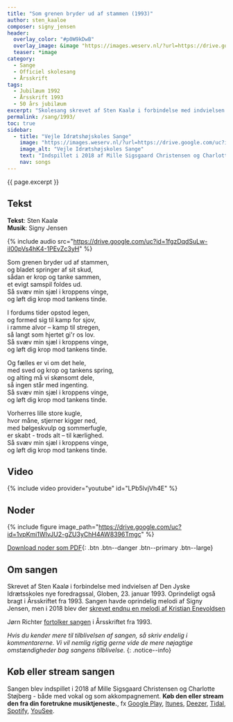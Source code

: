 ```yaml
---
title: "Som grenen bryder ud af stammen (1993)"
author: sten_kaaloe
composer: signy_jensen
header:
  overlay_color: "#p0W9kDwB"
  overlay_image: &image "https://images.weserv.nl/?url=https://drive.google.com/uc?id=1-gyH2Wv92pKRLHsGAl3YGjWIE_nGIZIc&w=2000&a=attention"
  teaser: *image
category:
  - Sange
  - Officiel skolesang
  - Årsskrift
tags:
  - Jubilæum 1992
  - Årsskrift 1993
  - 50 års jubilæum
excerpt: "Skolesang skrevet af Sten Kaalø i forbindelse med indvielsen af Den Jyske Idrætsskoles nye foredragssal, Globen, i 1993 med musik af Signy Jensen."
permalink: /sang/1993/
toc: true
sidebar:
  - title: "Vejle Idrætshøjskoles Sange"
    image: "https://images.weserv.nl/?url=https://drive.google.com/uc?id=10k7zuB8CRXnnKxBye_kIzKdBnO5uKGwi&w=300&a=attention&t=square"
    image_alt: "Vejle Idrætshøjskoles Sange"
    text: "Indspillet i 2018 af Mille Sigsgaard Christensen og Charlotte Støjberg. **Køb den eller stream den fra din foretrukne musiktjeneste**, fx [Google Play](https://play.google.com/music/listen#/album/Birdaib4zktzgwthhtd4uxlafta), [Itunes](https://itunes.apple.com/album/-/id1444457441), [Deezer](https://www.deezer.com/da/album/81167962), [Tidal](https://listen.tidal.com/album/99556066), [Spotify](https://play.spotify.com/album/6vpvN8PtyRg7wYLUqIdlbI), [YouSee](https://musik.yousee.dk/album/202470120/vejle-idraetshojskoles-sange)."
    nav: songs
---
```


{{ page.excerpt }}

## Tekst

**Tekst**: Sten Kaalø<br>
**Musik**: Signy Jensen

{% include audio src="https://drive.google.com/uc?id=1fgzDqdSuLw-iI00pVs4hK4-1PEvZc3yH" %}

Som grenen bryder ud af stammen,<br>
og bladet springer af sit skud,<br>
sådan er krop og tanke sammen,<br>
et evigt samspil foldes ud.<br>
Så svæv min sjæl i kroppens vinge,<br>
og løft dig krop mod tankens tinde.<br>

I fordums tider opstod legen,<br>
og formed sig til kamp for sjov,<br>
i ramme alvor – kamp til stregen,<br>
så langt som hjertet gi'r os lov.<br>
Så svæv min sjæl i kroppens vinge,<br>
og løft dig krop mod tankens tinde.

Og fælles er vi om det hele,<br>
med sved og krop og tankens spring,<br>
og alting må vi skønsomt dele,<br>
så ingen står med ingenting.<br>
Så svæv min sjæl i kroppens vinge,<br>
og løft dig krop mod tankens tinde.

Vorherres lille store kugle,<br>
hvor måne, stjerner kigger ned,<br>
med bølgeskvulp og sommerfugle,<br>
er skabt - trods alt – til kærlighed.<br>
Så svæv min sjæl i kroppens vinge,<br>
og løft dig krop mod tankens tinde.

## Video

{% include video provider="youtube" id="LPb5lvjVh4E" %}

## Noder

{% include figure image_path="https://drive.google.com/uc?id=1vpKmi1WIvJU2-gZU3yChH4AW8396Tmgc" %}

[<i class='far fa-file-pdf'></i> Download noder som PDF](https://drive.google.com/uc?id=1-cz_IY1oksDdc30GJ0cXpDc5udQ82dvU){: .btn .btn--danger .btn--primary .btn--large}

## Om sangen

Skrevet af Sten Kaalø i forbindelse med indvielsen af Den Jyske Idrætsskoles nye foredragssal, Globen, 23. januar 1993. Oprindeligt også bragt i Årsskriftet fra 1993. Sangen havde oprindelig melodi af Signy Jensen, men i 2018 blev der [skrevet endnu en melodi af Kristian Enevoldsen](/sang/2018/)

Jørn Richter [fortolker sangen](/aarsskrift/1993/fortolkning-kaaloe/) i Årsskriftet fra 1993.

_Hvis du kender mere til tilblivelsen af sangen, så skriv endelig i kommentarerne. Vi vil nemlig rigtig gerne vide de mere nøjagtige omstændigheder bag sangens tilblivelse._
{: .notice--info}

## Køb eller stream sangen

Sangen blev indspillet i 2018 af Mille Sigsgaard Christensen og Charlotte Støjberg - både med vokal og som akkompagnement. **Køb den eller stream den fra din foretrukne musiktjeneste.**, fx [Google Play](https://play.google.com/music/listen#/album/Birdaib4zktzgwthhtd4uxlafta), [Itunes](https://itunes.apple.com/album/-/id1444457441), [Deezer](https://www.deezer.com/da/album/81167962), [Tidal](https://listen.tidal.com/album/99556066), [Spotify](https://play.spotify.com/album/6vpvN8PtyRg7wYLUqIdlbI), [YouSee](https://musik.yousee.dk/album/202470120/vejle-idraetshojskoles-sange).
